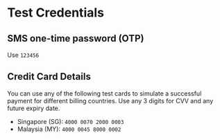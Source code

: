 # Test Credentials

## SMS one-time password (OTP)

Use `123456` 

## Credit Card Details

You can use any of the following test cards to simulate a successful payment for different billing countries. Use any 3 digits	for CVV and any future expiry date.

- Singapore (SG): `4000 0070 2000 0003`
- Malaysia (MY): `4000 0045 8000 0002`

